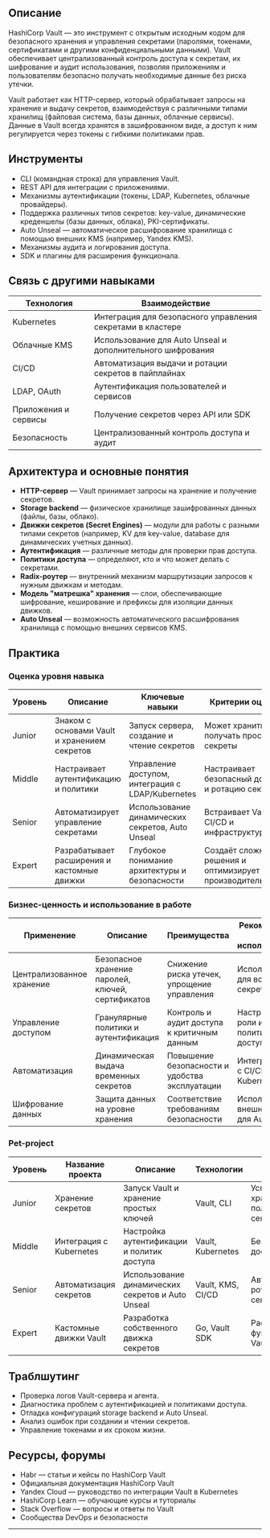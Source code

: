 

## Описание

HashiCorp Vault — это инструмент с открытым исходным кодом для безопасного хранения и управления секретами (паролями, токенами, сертификатами и другими конфиденциальными данными). Vault обеспечивает централизованный контроль доступа к секретам, их шифрование и аудит использования, позволяя приложениям и пользователям безопасно получать необходимые данные без риска утечки.

Vault работает как HTTP-сервер, который обрабатывает запросы на хранение и выдачу секретов, взаимодействуя с различными типами хранилищ (файловая система, базы данных, облачные сервисы). Данные в Vault всегда хранятся в зашифрованном виде, а доступ к ним регулируется через токены с гибкими политиками прав.

## Инструменты

- CLI (командная строка) для управления Vault.
- REST API для интеграции с приложениями.
- Механизмы аутентификации (токены, LDAP, Kubernetes, облачные провайдеры).
- Поддержка различных типов секретов: key-value, динамические креденшелы (базы данных, облака), PKI-сертификаты.
- Auto Unseal — автоматическое расшифрование хранилища с помощью внешних KMS (например, Yandex KMS).
- Механизмы аудита и логирования доступа.
- SDK и плагины для расширения функционала.

## Связь с другими навыками

| Технология           | Взаимодействие                                          |
| -------------------- | ------------------------------------------------------ |
| Kubernetes           | Интеграция для безопасного управления секретами в кластере |
| Облачные KMS         | Использование для Auto Unseal и дополнительного шифрования |
| CI/CD                | Автоматизация выдачи и ротации секретов в пайплайнах   |
| LDAP, OAuth          | Аутентификация пользователей и сервисов                |
| Приложения и сервисы | Получение секретов через API или SDK                    |
| Безопасность         | Централизованный контроль доступа и аудит               |

## Архитектура и основные понятия

- **HTTP-сервер** — Vault принимает запросы на хранение и получение секретов.
- **Storage backend** — физическое хранилище зашифрованных данных (файлы, базы, облако).
- **Движки секретов (Secret Engines)** — модули для работы с разными типами секретов (например, KV для key-value, database для динамических учетных данных).
- **Аутентификация** — различные методы для проверки прав доступа.
- **Политики доступа** — определяют, кто и что может делать с секретами.
- **Radix-роутер** — внутренний механизм маршрутизации запросов к нужным движкам и методам.
- **Модель "матрешка" хранения** — слои, обеспечивающие шифрование, кеширование и префиксы для изоляции данных движков.
- **Auto Unseal** — возможность автоматического расшифрования хранилища с помощью внешних сервисов KMS.

## Практика

### Оценка уровня навыка

| Уровень | Описание                                | Ключевые навыки                          | Критерии оценки                                    |
| ------- | ------------------------------------- | --------------------------------------- | ------------------------------------------------- |
| Junior  | Знаком с основами Vault и хранением секретов | Запуск сервера, создание и чтение секретов | Может хранить и получать простые секреты          |
| Middle  | Настраивает аутентификацию и политики | Управление доступом, интеграция с LDAP/Kubernetes | Настраивает безопасный доступ и ротацию секретов  |
| Senior  | Автоматизирует управление секретами   | Использование динамических секретов, Auto Unseal | Встраивает Vault в CI/CD и инфраструктуру          |
| Expert  | Разрабатывает расширения и кастомные движки | Глубокое понимание архитектуры и безопасности | Создаёт сложные решения и оптимизирует производительность |

### Бизнес-ценность и использование в работе

| Применение           | Описание                                         | Преимущества                                  | Рекомендации по использованию                   |
| -------------------- | ------------------------------------------------ | --------------------------------------------- | ----------------------------------------------- |
| Централизованное хранение | Безопасное хранение паролей, ключей, сертификатов | Снижение риска утечек, упрощение управления   | Использовать для всех типов секретов             |
| Управление доступом  | Гранулярные политики и аутентификация             | Контроль и аудит доступа к критичным данным   | Настраивать роли и политики доступа              |
| Автоматизация        | Динамическая выдача временных секретов            | Повышение безопасности и удобства эксплуатации | Интегрировать с CI/CD и Kubernetes               |
| Шифрование данных    | Защита данных на уровне хранения                   | Соответствие требованиям безопасности         | Использовать внешние KMS для Auto Unseal         |

### Pet-project

| Уровень    | Название проекта         | Описание                                    | Технологии           | Критерий успеха                      | Вспомогательные ссылки               |
| ---------- | ----------------------- | ------------------------------------------- | -------------------- | ---------------------------------- | ---------------------------------- |
| Junior     | Хранение секретов       | Запуск Vault и хранение простых ключей      | Vault, CLI           | Успешное хранение и получение секретов | Habr, официальная документация     |
| Middle     | Интеграция с Kubernetes | Настройка аутентификации и политик доступа  | Vault, Kubernetes    | Безопасный доступ из подов          | Yandex Cloud Docs, HashiCorp Vault |
| Senior     | Автоматизация секретов  | Использование динамических секретов и Auto Unseal | Vault, KMS, CI/CD    | Автоматическая ротация секретов    | HashiCorp Tutorials                |
| Expert     | Кастомные движки Vault  | Разработка собственного движка секретов     | Go, Vault SDK        | Расширение функционала Vault        | GitHub, HashiCorp Developer Guides |

## Траблшутинг

- Проверка логов Vault-сервера и агента.
- Диагностика проблем с аутентификацией и политиками доступа.
- Отладка конфигураций storage backend и Auto Unseal.
- Анализ ошибок при создании и чтении секретов.
- Управление токенами и их сроком жизни.

## Ресурсы, форумы

- Habr — статьи и кейсы по HashiCorp Vault  
- Официальная документация HashiCorp Vault  
- Yandex Cloud — руководство по интеграции Vault в Kubernetes  
- HashiCorp Learn — обучающие курсы и туториалы  
- Stack Overflow — вопросы и ответы по Vault  
- Сообщества DevOps и безопасности  

---
